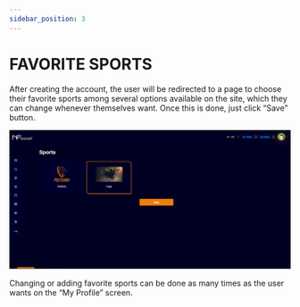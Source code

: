 ```yaml
--- 
sidebar_position: 3
---
```


# FAVORITE SPORTS

After creating the account, the user will be redirected to a page to choose their favorite sports among several options available on the site, which they can change whenever themselves want. Once this is done, just click “Save” button.

![1](./../assets//favoritesports.png)

Changing or adding favorite sports can be done as many times as the user wants on the “My Profile” screen.